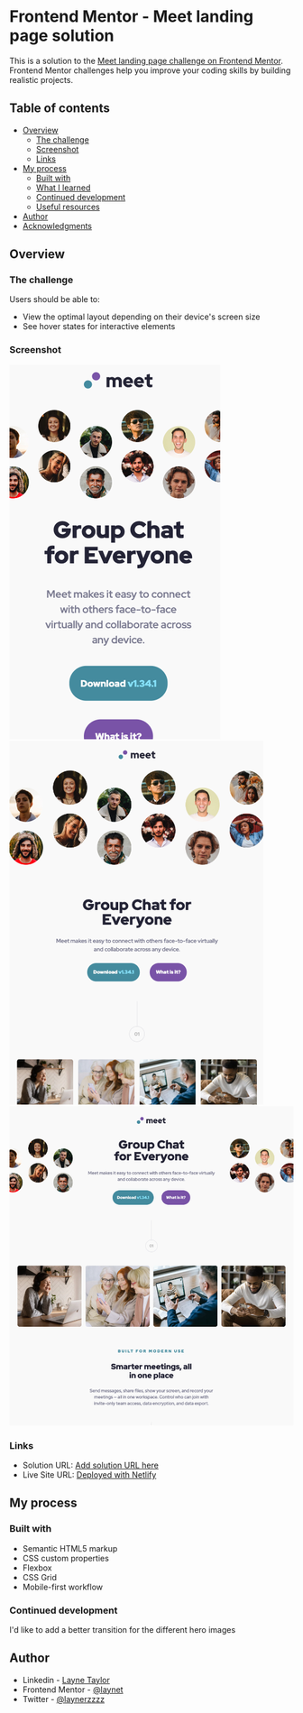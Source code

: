 # Frontend Mentor - Meet landing page solution

This is a solution to the [Meet landing page challenge on Frontend Mentor](https://www.frontendmentor.io/challenges/meet-landing-page-rbTDS6OUR). Frontend Mentor challenges help you improve your coding skills by building realistic projects.

## Table of contents

- [Overview](#overview)
  - [The challenge](#the-challenge)
  - [Screenshot](#screenshot)
  - [Links](#links)
- [My process](#my-process)
  - [Built with](#built-with)
  - [What I learned](#what-i-learned)
  - [Continued development](#continued-development)
  - [Useful resources](#useful-resources)
- [Author](#author)
- [Acknowledgments](#acknowledgments)

## Overview

### The challenge

Users should be able to:

- View the optimal layout depending on their device's screen size
- See hover states for interactive elements

### Screenshot

![Mobile](./src/assets/meet-landing-mobiless.png)
![Tablet](./src/assets/meet-landing-tabletss.png)
![Desktop](./src/assets/meet-landing-desktopss.png)

### Links

- Solution URL: [Add solution URL here](https://your-solution-url.com)
- Live Site URL: [Deployed with Netlify](https://transcendent-queijadas-95f514.netlify.app/)

## My process

### Built with

- Semantic HTML5 markup
- CSS custom properties
- Flexbox
- CSS Grid
- Mobile-first workflow

### Continued development

I'd like to add a better transition for the different hero images

## Author

- Linkedin - [Layne Taylor](https://www.linkedin.com/in/layne-taylor/)
- Frontend Mentor - [@laynet](https://www.frontendmentor.io/profile/laynet)
- Twitter - [@laynerzzzz](https://www.twitter.com/laynerzzzz)
